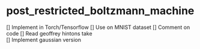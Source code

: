 # post_restricted_boltzmann_machine

[] Implement in Torch/Tensorflow
[] Use on MNIST dataset
[] Comment on code
[] Read geoffrey hintons take   
[] Implement gaussian version